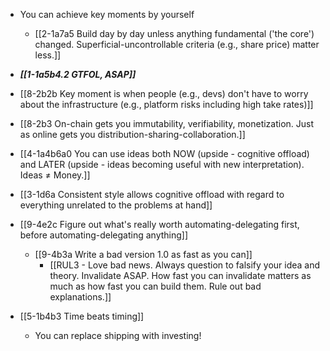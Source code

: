 - You can achieve key moments by yourself
	- [[2-1a7a5 Build day by day unless anything fundamental ('the core') changed. Superficial-uncontrollable criteria (e.g., share price) matter less.]]

- ***[[1-1a5b4.2 GTFOL, ASAP]]***

- [[8-2b2b Key moment is when people (e.g., devs) don't have to worry about the infrastructure (e.g., platform risks including high take rates)]]

- [[8-2b3 On-chain gets you immutability, verifiability, monetization. Just as online gets you distribution-sharing-collaboration.]]

- [[4-1a4b6a0 You can use ideas both NOW (upside - cognitive offload) and LATER (upside - ideas becoming useful with new interpretation). Ideas ≠ Money.]]

- [[3-1d6a Consistent style allows cognitive offload with regard to everything unrelated to the problems at hand]]

- [[9-4e2c Figure out what's really worth automating-delegating first, before automating-delegating anything]]
	- [[9-4b3a Write a bad version 1.0 as fast as you can]]
		- [[RUL3 - Love bad news. Always question to falsify your idea and theory. Invalidate ASAP. How fast you can invalidate matters as much as how fast you can build them. Rule out bad explanations.]]

- [[5-1b4b3 Time beats timing]]
	- You can replace shipping with investing!
